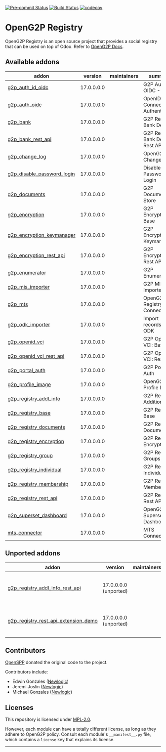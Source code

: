 
<!-- /!\ Non OCA Context : Set here the badge of your runbot / runboat instance. -->
[![Pre-commit Status](https://github.com/openg2p/openg2p-registry/actions/workflows/pre-commit.yml/badge.svg?branch=17.0-develop)](https://github.com/openg2p/openg2p-registry/actions/workflows/pre-commit.yml?query=branch%3A17.0-develop)
[![Build Status](https://github.com/openg2p/openg2p-registry/actions/workflows/test.yml/badge.svg?branch=17.0-develop)](https://github.com/openg2p/openg2p-registry/actions/workflows/test.yml?query=branch%3A17.0-develop)
[![codecov](https://codecov.io/gh/openg2p/openg2p-registry/branch/17.0-develop/graph/badge.svg)](https://codecov.io/gh/openg2p/openg2p-registry)
<!-- /!\ Non OCA Context : Set here the badge of your translation instance. -->

<!-- /!\ do not modify above this line -->

# OpenG2P Registry

OpenG2P Registry is an open source project that provides a social registry that can be used on top of Odoo. Refer to [OpenG2P Docs](https://docs.openg2p.org).

<!-- /!\ do not modify below this line -->

<!-- prettier-ignore-start -->

[//]: # (addons)

Available addons
----------------
addon | version | maintainers | summary
--- | --- | --- | ---
[g2p_auth_id_oidc](g2p_auth_id_oidc/) | 17.0.0.0.0 |  | G2P Auth: OIDC - Reg ID
[g2p_auth_oidc](g2p_auth_oidc/) | 17.0.0.0.0 |  | OpenID Connect Authentication
[g2p_bank](g2p_bank/) | 17.0.0.0.0 |  | G2P Registry: Bank Details
[g2p_bank_rest_api](g2p_bank_rest_api/) | 17.0.0.0.0 |  | G2P Registry: Bank Details Rest API
[g2p_change_log](g2p_change_log/) | 17.0.0.0.0 |  | OpenG2P Change Log
[g2p_disable_password_login](g2p_disable_password_login/) | 17.0.0.0.0 |  | Disable Password Login
[g2p_documents](g2p_documents/) | 17.0.0.0.0 |  | G2P Documents Store
[g2p_encryption](g2p_encryption/) | 17.0.0.0.0 |  | G2P Encryption: Base
[g2p_encryption_keymanager](g2p_encryption_keymanager/) | 17.0.0.0.0 |  | G2P Encryption: Keymanager
[g2p_encryption_rest_api](g2p_encryption_rest_api/) | 17.0.0.0.0 |  | G2P Encryption: Rest API
[g2p_enumerator](g2p_enumerator/) | 17.0.0.0.0 |  | G2P Enumerator
[g2p_mis_importer](g2p_mis_importer/) | 17.0.0.0.0 |  | G2P MIS Importer
[g2p_mts](g2p_mts/) | 17.0.0.0.0 |  | OpenG2P Registry MTS Connector
[g2p_odk_importer](g2p_odk_importer/) | 17.0.0.0.0 |  | Import records from ODK
[g2p_openid_vci](g2p_openid_vci/) | 17.0.0.0.0 |  | G2P OpenID VCI: Base
[g2p_openid_vci_rest_api](g2p_openid_vci_rest_api/) | 17.0.0.0.0 |  | G2P OpenID VCI: Rest API
[g2p_portal_auth](g2p_portal_auth/) | 17.0.0.0.0 |  | G2P Portal Auth
[g2p_profile_image](g2p_profile_image/) | 17.0.0.0.0 |  | OpenG2P Profile Image
[g2p_registry_addl_info](g2p_registry_addl_info/) | 17.0.0.0.0 |  | G2P Registry: Additional Info
[g2p_registry_base](g2p_registry_base/) | 17.0.0.0.0 |  | G2P Registry: Base
[g2p_registry_documents](g2p_registry_documents/) | 17.0.0.0.0 |  | G2P Registry: Documents
[g2p_registry_encryption](g2p_registry_encryption/) | 17.0.0.0.0 |  | G2P Registry: Encryption
[g2p_registry_group](g2p_registry_group/) | 17.0.0.0.0 |  | G2P Registry: Groups
[g2p_registry_individual](g2p_registry_individual/) | 17.0.0.0.0 |  | G2P Registry: Individual
[g2p_registry_membership](g2p_registry_membership/) | 17.0.0.0.0 |  | G2P Registry: Membership
[g2p_registry_rest_api](g2p_registry_rest_api/) | 17.0.0.0.0 |  | G2P Registry: Rest API
[g2p_superset_dashboard](g2p_superset_dashboard/) | 17.0.0.0.0 |  | OpenG2P Superset Dashboard
[mts_connector](mts_connector/) | 17.0.0.0.0 |  | MTS Connector


Unported addons
---------------
addon | version | maintainers | summary
--- | --- | --- | ---
[g2p_registry_addl_info_rest_api](g2p_registry_addl_info_rest_api/) | 17.0.0.0.0 (unported) |  | G2P Registry: Additional Info REST API
[g2p_registry_rest_api_extension_demo](g2p_registry_rest_api_extension_demo/) | 17.0.0.0.0 (unported) |  | G2P Registry: Rest API Extension Demo

[//]: # (end addons)

<!-- prettier-ignore-end -->

## Contributors

[OpenSPP](https://openspp.org) donated the original code to the project.

Contributors include:

* Edwin Gonzales ([Newlogic](https://newlogic.com))
* Jeremi Joslin ([Newlogic](https://newlogic.com))
* Michael Gonzales ([Newlogic](https://newlogic.com))


## Licenses

This repository is licensed under [MPL-2.0](LICENSE).

However, each module can have a totally different license, as long as they adhere to OpenG2P
policy. Consult each module's `__manifest__.py` file, which contains a `license` key
that explains its license.

----
<!-- /!\ Non OCA Context : Set here the full description of your organization. -->
